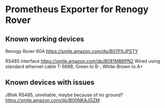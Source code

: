 # Prometheus Exporter for Renogy Rover

## Known working devices
Renogy Rover 60A https://smile.amazon.com/dp/B07PXJPSTY

RS485 interface https://smile.amazon.com/dp/B081MB6PN2
Wired using standard ethernet cable T-568B, Green to B-, White-Brown to A+

## Known devices with issues
JBtek RS485, unreliable, maybe because of no ground? https://smile.amazon.com/dp/B00NKAJGZM
